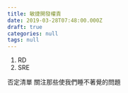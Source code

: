 ```yaml
---
title: 敏捷開發權責
date: 2019-03-28T07:48:00.000Z
draft: true
categories: null
tags: null
---
```


1. RD
2. SRE

否定清單
關注那些使我們睡不著覺的問題
